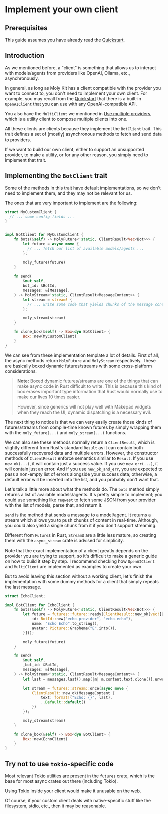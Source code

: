 # Implement your own client
## Prerequisites
This guide assumes you have already read the [Quickstart](quickstart.md).

## Introduction

As we mentioned before, a "client" is something that allows us to interact with
models/agents from providers like OpenAI, Ollama, etc., asynchronously.

In general, as long as Moly Kit has a client compatible with the provider you want
to connect to, you don't need to implement your own client. For example, you may
recall from the [Quickstart](quickstart.md) that there is a built-in `OpenAIClient`
that you can use with any OpenAI-compatible API.

You also have the `MultiClient` we mentioned in [Use multiple providers](multiple-providers.md),
which is a utility client to compose multiple clients into one.

All these clients are clients because they implement the `BotClient` trait. This
trait defines a set of (mostly) asynchronous methods to fetch and send data to providers.

If we want to build our own client, either to support an unsupported provider,
to make a utility, or for any other reason, you simply need to implement that trait.

## Implementing the `BotClient` trait

Some of the methods in this trait have default implementations, so we don't need
to implement them, and they may not be relevant for us.

The ones that are very important to implement are the following:

```rust
struct MyCustomClient {
  // ... some config fields ...
}


impl BotClient for MyCustomClient {
    fn bots(&self) -> MolyFuture<'static, ClientResult<Vec<Bot>>> {
        let future = async move {
          // ... fetch our list of available models/agents ...
        };

        moly_future(future)
    }

    fn send(
        &mut self,
        bot_id: &BotId,
        messages: &[Message],
    ) -> MolyStream<'static, ClientResult<MessageContent>> {
        let stream = stream! {
          // ... write some code that yields chunks of the message content ...
        };

        moly_stream(stream)
    }

    fn clone_box(&self) -> Box<dyn BotClient> {
        Box::new(MyCustomClient)
    }
}
```

We can see from these implementation template a lot of details. First of all, the async
methods return `MolyFuture` and `MolyStream` respectively. These are basically boxed
dynamic futures/streams with some cross-platform considerations.

> **Note:** Boxed dynamic futures/streams are one of the things that can make async
> code in Rust difficult to write. This is because this kind of box erases important
> type information that Rust would normally use to make our lives 10 times easier.
>
> However, since generics will not play well with Makepad widgets when they reach the
> UI, dynamic dispatching is a necessary evil.


The next thing to notice is that we can very easily create those kinds of futures/streams
from compile-time known futures by simply wrapping them with the `moly_future(...)` and
`moly_stream(...)` functions.

We can also see these methods normally return a `ClientResult`, which is slightly different
from Rust's standard `Result` as it can contain both successfully recovered data and multiple
errors. However, the constructor methods of `ClientResult` enforce semantics
similar to `Result`. If you use `new_ok(...)`, it will contain just a success value. If you use
`new_err(...)`, it will contain just an error. And if you use `new_ok_and_err`, you are expected
to pass a non-empty list of errors alongside your success data; otherwise, a default error will
be inserted into the list, and you probably don't want that.

Let's talk a little more about what the methods do. The `bots` method simply returns
a list of available models/agents. It's pretty simple to implement; you could use
something like `reqwest` to fetch some JSON from your provider with the list of models,
parse that, and return it.

`send` is the method that sends a message to a model/agent. It returns a
stream which allows you to push chunks of content in real-time. Although, you
could also yield a single chunk from it if you don't support streaming.

Different from `Future`s in Rust, `Stream`s are a little less mature, so creating them
with the `async_stream` crate is advised for simplicity.

Note that the exact implementation of a client greatly depends on the provider you
are trying to support, so it's difficult to make a generic guide on how to build it
step by step. I recommend checking how `OpenAIClient` and `MultiClient` are implemented
as examples to create your own.

But to avoid leaving this section without a working client, let's finish the implementation
with some dummy methods for a client that simply repeats the last message.

```rust
struct EchoClient;

impl BotClient for EchoClient {
    fn bots(&self) -> MolyFuture<'static, ClientResult<Vec<Bot>>> {
        let future = futures::future::ready(ClientResult::new_ok(vec![Bot {
            id: BotId::new("echo-provider", "echo-echo"),
            name: "Echo Echo".to_string(),
            avatar: Picture::Grapheme("E".into()),
        }]));

        moly_future(future)
    }

    fn send(
        &mut self,
        _bot_id: &BotId,
        messages: &[Message],
    ) -> MolyStream<'static, ClientResult<MessageContent>> {
        let last = messages.last().map(|m| m.content.text.clone()).unwrap_or_default();

        let stream = futures::stream::once(async move {
            ClientResult::new_ok(MessageContent {
                text: format!("Echo: {}", last),
                ..Default::default()
            })
        });

        moly_stream(stream)
    }

    fn clone_box(&self) -> Box<dyn BotClient> {
        Box::new(EchoClient)
    }
}
```

## Try not to use `tokio`-specific code

Most relevant Tokio utilities are present in the `futures` crate, which is the base
for most async crates out there (including Tokio).

Using Tokio inside your client would make it unusable on the web.

Of course, if your custom client deals with native-specific stuff like the filesystem,
stdio, etc., then it may be reasonable.
